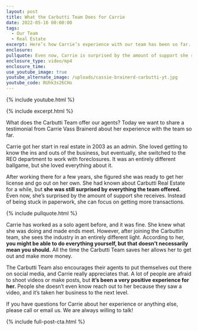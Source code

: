 ```yaml
---
layout: post
title: What the Carbutti Team Does for Carrie
date: 2022-05-16 00:00:00
tags:
  - Our Team
  - Real Estate
excerpt: Here’s how Carrie’s experience with our team has been so far.
enclosure:
pullquote: Even now, Carrie is surprised by the amount of support she receives.
enclosure_type: video/mp4
enclosure_time:
use_youtube_image: true
youtube_alternate_image: /uploads/cassie-brainerd-carbutti-yt.jpg
youtube_code: RUhk3s26CHo
---
```

{% include youtube.html %}

{% include excerpt.html %}

What does the Carbutti Team offer our agents? Today we want to share a testimonial from Carrie Vass Brainerd about her experience with the team so far.&nbsp;

Carrie got her start in real estate in 2003 as an admin. She loved getting to know the ins and outs of the business, but eventually, she switched to the REO department to work with foreclosures. It was an entirely different ballgame, but she loved everything about it.&nbsp;&nbsp;

After working there for a few years, she figured she was ready to get her license and go out on her own. She had known about Carbutti Real Estate for a while, but **she was still surprised by everything the team offered.** Even now, she’s surprised by the amount of support she receives. Instead of being stuck in paperwork, she can focus on getting more transactions.&nbsp;

{% include pullquote.html %}

Carrie has worked as a solo agent before, and it was fine. She knew what she was doing and made ends meet. However, after joining the Carbuttin team, she sees the industry in an entirely different light. According to her, **you might be able to do everything yourself, but that doesn’t necessarily mean you should.** All the time the Carbutti Team saves her allows her to get out and make more money.&nbsp;

The Carbutti Team also encourages their agents to put themselves out there on social media, and Carrie really appreciates that. A lot of people are afraid to shoot videos or make posts, but **it’s been a very positive experience for her.** People she doesn’t even know reach out to her because they saw a video, and it’s taken her business to the next level.&nbsp;

If you have questions for Carrie about her experience or anything else, please call or email us. We are always willing to talk\!

{% include full-post-cta.html %}
